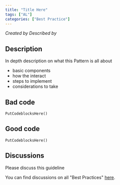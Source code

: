 ```yaml
---
title: "Title Here"
tags: ["AL"]
categories: ["Best Practice"]
---
```


<!-- This is a guideline, some parts are optional (if there's no content, remove the whole paragraph). -->
<!-- The "Readability" and "Performance" tags are often used. You can, however, add multiple tags, but please do not change the Category -->

_Created by <!-- John Smith --><!--, Cronus International.--> Described by <!-- Jane Doe--><!--, Contoso, LLC-->_

## Description

In depth description on what this Pattern is all about

- basic components
- how the interact
- steps to implement
- considerations to take

## Bad code

```al
PutCodeblocksHere()
```

## Good code

```al
PutCodeblocksHere()
```

## Discussions

Please discuss this guideline <!--[here](https://github.com/microsoft/alguidelines/discussions/42) Fix the link -->

You can find discussions on all "Best Practices" [here](https://github.com/microsoft/alguidelines/discussions/categories/bc-best-practices).

<!-- Create a discussions-page of your pattern, and add the sentence "You can discuss this pattern [here](https://github.com/microsoft/alguidelines/discussions/42)" with the right link to that discussions-page. -->